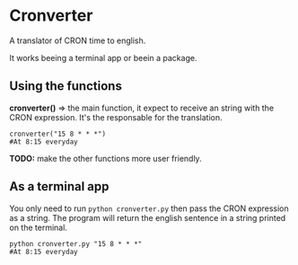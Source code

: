 
# Cronverter
A translator of CRON time to english.

It works beeing a terminal app or beein a package.
 
## Using the functions
**cronverter()** => the main function, it expect to receive an string with the CRON expression. It's the responsable for the translation.
```python:
cronverter("15 8 * * *")
#At 8:15 everyday
```
**TODO:** make the other functions more user friendly.

## As a terminal app
You only need to run `` python cronverter.py `` then pass the CRON expression as a string. The program will return the english sentence in a string printed on the terminal.
```bash:
python cronverter.py "15 8 * * *"
#At 8:15 everyday
```
